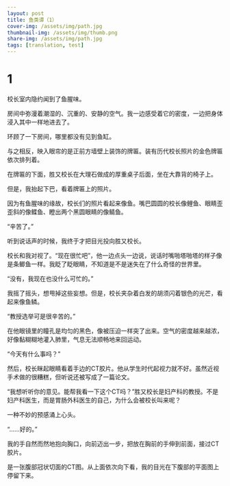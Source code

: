 ```yaml
---
layout: post
title: 鱼类谭（1）
cover-img: /assets/img/path.jpg
thumbnail-img: /assets/img/thumb.png
share-img: /assets/img/path.jpg
tags: [translation, test]
---
```

# 1

校长室内隐约闻到了鱼腥味。

房间中弥漫着潮湿的、沉重的、安静的空气。我一边感受着它的密度，一边把身体浸入其中一样地进去了。

环顾了一下房间，哪里都没有见到鱼缸。

与之相反，映入眼帘的是正前方墙壁上装饰的牌匾。装有历代校长照片的金色牌匾依次排列着。

在牌匾的下面，胜又校长在大理石做成的厚重桌子后面，坐在大靠背的椅子上。

但是，我抬起下巴，看着牌匾上的照片。

因为有鱼腥味的缘故，校长们的照片看起来像鱼。嘴巴圆圆的校长像鲤鱼、眼睛歪歪斜的像鲽鱼、瞪出两个黑圆眼睛的像鲭鱼。

“辛苦了。”

听到说话声的时候，我终于才把目光投向胜又校长。

校长和我对视了。“现在很忙吧”，他一边点头一边说，说话时嘴啪塔啪塔的样子像是条鲫鱼一样。我眨了眨眼睛，不知道是不是迷失在了什么奇怪的世界里。

“没有，我现在也没什么可忙的。”

我摇了摇头，想甩掉这些妄想。但是，校长夹杂着白发的胡须闪着银色的光芒，看起来像鱼鳞。

“教授选举可是很辛苦的。”

在他眼镜里的瞳孔是均匀的黑色，像被压迫一样突了出来。空气的密度越来越浓，好像黏糊糊地灌入肺里，气息无法顺畅地来回运动。

“今天有什么事吗？”

然后，校长眯起眼睛看着手边的CT胶片。他从学生时代起视力就不好。虽然近视手术做的很糟糕，但听说还被写成了一篇论文。

“我想听听你的意见。能帮我看一下这个CT吗？”胜又校长是妇产科的教授。不是妇产科医生，而是胃肠外科医生的自己，为什么会被校长叫来呢？

一种不妙的预感涌上心头。

“……好的。”

我的手自然而然地抱向胸口，向前迈出一步，把放在胸前的手伸到前面，接过CT胶片。

是一张腹部冠状切面的CT图。从上面依次向下看，我的目光在下腹部的平面图上停留下来。